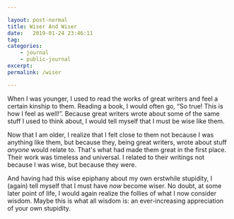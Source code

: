 ```yaml
---

layout: post-normal
title: Wiser And Wiser
date:   2019-01-24 23:46:11
tag: 
categories: 
    - journal
    - public-journal
excerpt: 
permalink: /wiser

---
```




When I was younger, I used to read the works of great writers and feel a certain kinship to them. Reading a book, I would often go, “So true! This is how I feel as well!”. Because great writers wrote about some of the same stuff I used to think about, I would tell myself that I must be wise like them.

Now that I am older, I realize that I felt close to them not because I was anything like them, but because they, being great writers, wrote about stuff *anyone* would relate to. That's what had made them great in the first place. Their work was timeless and universal. I related to their writings not because I was wise, but because they were.

And having had this wise epiphany about my own erstwhile stupidity, I (again) tell myself that I must have *now* become wiser. No doubt, at some later point of life, I would again realize the follies of what I now consider wisdom. Maybe this is what all wisdom is: an ever-increasing appreciation of your own stupidity.